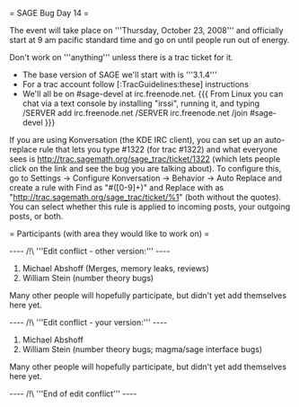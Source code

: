 = SAGE Bug Day 14 =

The event will take place on '''Thursday, October 23, 2008''' and officially start at 9 am pacific standard time and go on until people run out of energy.

Don't work on '''anything''' unless there is a trac ticket for it.

 * The base version of SAGE we'll start with is '''3.1.4'''
 * For a trac account follow [:TracGuidelines:these] instructions
 * We'll all be on #sage-devel at irc.freenode.net.
{{{
From Linux you can chat via a text console by installing "irssi", running it, and typing
  /SERVER add irc.freenode.net
  /SERVER irc.freenode.net
  /join #sage-devel
}}}

If you are using Konversation (the KDE IRC client), you can set up an auto-replace rule that lets you type #1322 (for trac #1322) and what everyone sees is http://trac.sagemath.org/sage_trac/ticket/1322 (which lets people click on the link and see the bug you are talking about).  To configure this, go to Settings -> Configure Konversation -> Behavior -> Auto Replace and create a rule with Find as "#([0-9]+)" and Replace with as "http://trac.sagemath.org/sage_trac/ticket/%1" (both without the quotes).  You can select whether this rule is applied to incoming posts, your outgoing posts, or both.

= Participants (with area they would like to work on) =

---- /!\ '''Edit conflict - other version:''' ----
 1. Michael Abshoff (Merges, memory leaks, reviews)
 1. William Stein (number theory bugs)

Many other people will hopefully participate, but didn't yet add themselves here yet.

---- /!\ '''Edit conflict - your version:''' ----
 1. Michael Abshoff 
 1. William Stein (number theory bugs; magma/sage interface bugs)

Many other people will hopefully participate, but didn't yet add themselves here yet.

---- /!\ '''End of edit conflict''' ----
